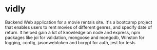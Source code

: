 # vidly
Backend Web application for a movie rentals site. It's a bootcamp project that enables users to rent movies of different genres, and specify date of return. It helped gain a lot of knowledge on node and express, npm packages like joi for validation, mongoose and mongodb, Winston for logging, config, jasonwebtoken and bcrypt for auth, jest for tests

